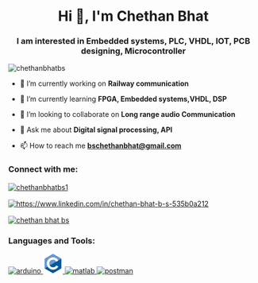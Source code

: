 <h1 align="center">Hi 👋, I'm Chethan Bhat</h1>

<h3 align="center">I am interested in Embedded systems, PLC, VHDL, IOT, PCB designing, Microcontroller</h3>

<p align="left"> <img src="https://komarev.com/ghpvc/?username=chethanbhatbs&label=Profile%20views&color=0e75b6&style=flat" alt="chethanbhatbs" /> </p>

- 🔭 I’m currently working on **Railway communication**

- 🌱 I’m currently learning **FPGA, Embedded systems,VHDL, DSP**

- 👯 I’m looking to collaborate on **Long range audio Communication**

- 💬 Ask me about **Digital signal processing, API**

- 📫 How to reach me **bschethanbhat@gmail.com**

<h3 align="left">Connect with me:</h3>

<p align="left">

<a href="https://twitter.com/chethanbhatbs1" target="blank"><img align="center" src="https://raw.githubusercontent.com/rahuldkjain/github-profile-readme-generator/master/src/images/icons/Social/twitter.svg" alt="chethanbhatbs1" height="30" width="40" /></a>

<a href="https://linkedin.com/in/https://www.linkedin.com/in/chethan-bhat-b-s-535b0a212" target="blank"><img align="center" src="https://raw.githubusercontent.com/rahuldkjain/github-profile-readme-generator/master/src/images/icons/Social/linked-in-alt.svg" alt="https://www.linkedin.com/in/chethan-bhat-b-s-535b0a212" height="30" width="40" /></a>

<a href="https://fb.com/chethan bhat bs" target="blank"><img align="center" src="https://raw.githubusercontent.com/rahuldkjain/github-profile-readme-generator/master/src/images/icons/Social/facebook.svg" alt="chethan bhat bs" height="30" width="40" /></a>

</p>

<h3 align="left">Languages and Tools:</h3>

<p align="left"> <a href="https://www.arduino.cc/" target="_blank" rel="noreferrer"> <img src="https://cdn.worldvectorlogo.com/logos/arduino-1.svg" alt="arduino" width="40" height="40"/> </a> <a href="https://www.cprogramming.com/" target="_blank" rel="noreferrer"> <img src="https://raw.githubusercontent.com/devicons/devicon/master/icons/c/c-original.svg" alt="c" width="40" height="40"/> </a> <a href="https://www.mathworks.com/" target="_blank" rel="noreferrer"> <img src="https://upload.wikimedia.org/wikipedia/commons/2/21/Matlab_Logo.png" alt="matlab" width="40" height="40"/> </a> <a href="https://postman.com" target="_blank" rel="noreferrer"> <img src="https://www.vectorlogo.zone/logos/getpostman/getpostman-icon.svg" alt="postman" width="40" height="40"/> </a> </p>















































